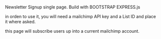 Newsletter Signup single page. 
Build with BOOTSTRAP
EXPRESS.js

in orden to use it, you will need a mailchimp API key and a List ID and place it where asked.

this page will subscribe users up into a current mailchimp account. 

